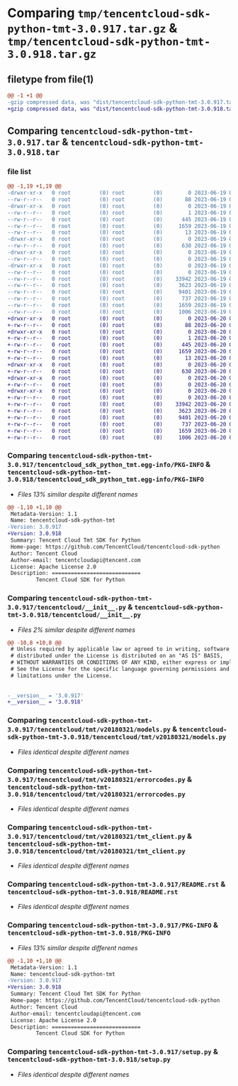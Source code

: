 # Comparing `tmp/tencentcloud-sdk-python-tmt-3.0.917.tar.gz` & `tmp/tencentcloud-sdk-python-tmt-3.0.918.tar.gz`

## filetype from file(1)

```diff
@@ -1 +1 @@
-gzip compressed data, was "dist/tencentcloud-sdk-python-tmt-3.0.917.tar", last modified: Mon Jun 19 00:36:06 2023, max compression
+gzip compressed data, was "dist/tencentcloud-sdk-python-tmt-3.0.918.tar", last modified: Tue Jun 20 02:51:17 2023, max compression
```

## Comparing `tencentcloud-sdk-python-tmt-3.0.917.tar` & `tencentcloud-sdk-python-tmt-3.0.918.tar`

### file list

```diff
@@ -1,19 +1,19 @@
-drwxr-xr-x   0 root         (0) root         (0)        0 2023-06-19 00:36:06.000000 tencentcloud-sdk-python-tmt-3.0.917/
--rw-r--r--   0 root         (0) root         (0)       88 2023-06-19 00:36:06.000000 tencentcloud-sdk-python-tmt-3.0.917/setup.cfg
-drwxr-xr-x   0 root         (0) root         (0)        0 2023-06-19 00:36:06.000000 tencentcloud-sdk-python-tmt-3.0.917/tencentcloud_sdk_python_tmt.egg-info/
--rw-r--r--   0 root         (0) root         (0)        1 2023-06-19 00:36:06.000000 tencentcloud-sdk-python-tmt-3.0.917/tencentcloud_sdk_python_tmt.egg-info/dependency_links.txt
--rw-r--r--   0 root         (0) root         (0)      445 2023-06-19 00:36:06.000000 tencentcloud-sdk-python-tmt-3.0.917/tencentcloud_sdk_python_tmt.egg-info/SOURCES.txt
--rw-r--r--   0 root         (0) root         (0)     1659 2023-06-19 00:36:06.000000 tencentcloud-sdk-python-tmt-3.0.917/tencentcloud_sdk_python_tmt.egg-info/PKG-INFO
--rw-r--r--   0 root         (0) root         (0)       13 2023-06-19 00:36:06.000000 tencentcloud-sdk-python-tmt-3.0.917/tencentcloud_sdk_python_tmt.egg-info/top_level.txt
-drwxr-xr-x   0 root         (0) root         (0)        0 2023-06-19 00:36:06.000000 tencentcloud-sdk-python-tmt-3.0.917/tencentcloud/
--rw-r--r--   0 root         (0) root         (0)      630 2023-06-19 00:36:06.000000 tencentcloud-sdk-python-tmt-3.0.917/tencentcloud/__init__.py
-drwxr-xr-x   0 root         (0) root         (0)        0 2023-06-19 00:36:06.000000 tencentcloud-sdk-python-tmt-3.0.917/tencentcloud/tmt/
--rw-r--r--   0 root         (0) root         (0)        0 2023-06-19 00:36:06.000000 tencentcloud-sdk-python-tmt-3.0.917/tencentcloud/tmt/__init__.py
-drwxr-xr-x   0 root         (0) root         (0)        0 2023-06-19 00:36:06.000000 tencentcloud-sdk-python-tmt-3.0.917/tencentcloud/tmt/v20180321/
--rw-r--r--   0 root         (0) root         (0)        0 2023-06-19 00:36:06.000000 tencentcloud-sdk-python-tmt-3.0.917/tencentcloud/tmt/v20180321/__init__.py
--rw-r--r--   0 root         (0) root         (0)    33942 2023-06-19 00:36:06.000000 tencentcloud-sdk-python-tmt-3.0.917/tencentcloud/tmt/v20180321/models.py
--rw-r--r--   0 root         (0) root         (0)     3623 2023-06-19 00:36:06.000000 tencentcloud-sdk-python-tmt-3.0.917/tencentcloud/tmt/v20180321/errorcodes.py
--rw-r--r--   0 root         (0) root         (0)     9401 2023-06-19 00:36:06.000000 tencentcloud-sdk-python-tmt-3.0.917/tencentcloud/tmt/v20180321/tmt_client.py
--rw-r--r--   0 root         (0) root         (0)      737 2023-06-19 00:36:06.000000 tencentcloud-sdk-python-tmt-3.0.917/README.rst
--rw-r--r--   0 root         (0) root         (0)     1659 2023-06-19 00:36:06.000000 tencentcloud-sdk-python-tmt-3.0.917/PKG-INFO
--rw-r--r--   0 root         (0) root         (0)     1006 2023-06-19 00:36:06.000000 tencentcloud-sdk-python-tmt-3.0.917/setup.py
+drwxr-xr-x   0 root         (0) root         (0)        0 2023-06-20 02:51:17.000000 tencentcloud-sdk-python-tmt-3.0.918/
+-rw-r--r--   0 root         (0) root         (0)       88 2023-06-20 02:51:17.000000 tencentcloud-sdk-python-tmt-3.0.918/setup.cfg
+drwxr-xr-x   0 root         (0) root         (0)        0 2023-06-20 02:51:17.000000 tencentcloud-sdk-python-tmt-3.0.918/tencentcloud_sdk_python_tmt.egg-info/
+-rw-r--r--   0 root         (0) root         (0)        1 2023-06-20 02:51:17.000000 tencentcloud-sdk-python-tmt-3.0.918/tencentcloud_sdk_python_tmt.egg-info/dependency_links.txt
+-rw-r--r--   0 root         (0) root         (0)      445 2023-06-20 02:51:17.000000 tencentcloud-sdk-python-tmt-3.0.918/tencentcloud_sdk_python_tmt.egg-info/SOURCES.txt
+-rw-r--r--   0 root         (0) root         (0)     1659 2023-06-20 02:51:17.000000 tencentcloud-sdk-python-tmt-3.0.918/tencentcloud_sdk_python_tmt.egg-info/PKG-INFO
+-rw-r--r--   0 root         (0) root         (0)       13 2023-06-20 02:51:17.000000 tencentcloud-sdk-python-tmt-3.0.918/tencentcloud_sdk_python_tmt.egg-info/top_level.txt
+drwxr-xr-x   0 root         (0) root         (0)        0 2023-06-20 02:51:17.000000 tencentcloud-sdk-python-tmt-3.0.918/tencentcloud/
+-rw-r--r--   0 root         (0) root         (0)      630 2023-06-20 02:51:17.000000 tencentcloud-sdk-python-tmt-3.0.918/tencentcloud/__init__.py
+drwxr-xr-x   0 root         (0) root         (0)        0 2023-06-20 02:51:17.000000 tencentcloud-sdk-python-tmt-3.0.918/tencentcloud/tmt/
+-rw-r--r--   0 root         (0) root         (0)        0 2023-06-20 02:51:17.000000 tencentcloud-sdk-python-tmt-3.0.918/tencentcloud/tmt/__init__.py
+drwxr-xr-x   0 root         (0) root         (0)        0 2023-06-20 02:51:17.000000 tencentcloud-sdk-python-tmt-3.0.918/tencentcloud/tmt/v20180321/
+-rw-r--r--   0 root         (0) root         (0)        0 2023-06-20 02:51:17.000000 tencentcloud-sdk-python-tmt-3.0.918/tencentcloud/tmt/v20180321/__init__.py
+-rw-r--r--   0 root         (0) root         (0)    33942 2023-06-20 02:51:17.000000 tencentcloud-sdk-python-tmt-3.0.918/tencentcloud/tmt/v20180321/models.py
+-rw-r--r--   0 root         (0) root         (0)     3623 2023-06-20 02:51:17.000000 tencentcloud-sdk-python-tmt-3.0.918/tencentcloud/tmt/v20180321/errorcodes.py
+-rw-r--r--   0 root         (0) root         (0)     9401 2023-06-20 02:51:17.000000 tencentcloud-sdk-python-tmt-3.0.918/tencentcloud/tmt/v20180321/tmt_client.py
+-rw-r--r--   0 root         (0) root         (0)      737 2023-06-20 02:51:17.000000 tencentcloud-sdk-python-tmt-3.0.918/README.rst
+-rw-r--r--   0 root         (0) root         (0)     1659 2023-06-20 02:51:17.000000 tencentcloud-sdk-python-tmt-3.0.918/PKG-INFO
+-rw-r--r--   0 root         (0) root         (0)     1006 2023-06-20 02:51:17.000000 tencentcloud-sdk-python-tmt-3.0.918/setup.py
```

### Comparing `tencentcloud-sdk-python-tmt-3.0.917/tencentcloud_sdk_python_tmt.egg-info/PKG-INFO` & `tencentcloud-sdk-python-tmt-3.0.918/tencentcloud_sdk_python_tmt.egg-info/PKG-INFO`

 * *Files 13% similar despite different names*

```diff
@@ -1,10 +1,10 @@
 Metadata-Version: 1.1
 Name: tencentcloud-sdk-python-tmt
-Version: 3.0.917
+Version: 3.0.918
 Summary: Tencent Cloud Tmt SDK for Python
 Home-page: https://github.com/TencentCloud/tencentcloud-sdk-python
 Author: Tencent Cloud
 Author-email: tencentcloudapi@tencent.com
 License: Apache License 2.0
 Description: ============================
         Tencent Cloud SDK for Python
```

### Comparing `tencentcloud-sdk-python-tmt-3.0.917/tencentcloud/__init__.py` & `tencentcloud-sdk-python-tmt-3.0.918/tencentcloud/__init__.py`

 * *Files 2% similar despite different names*

```diff
@@ -10,8 +10,8 @@
 # Unless required by applicable law or agreed to in writing, software
 # distributed under the License is distributed on an "AS IS" BASIS,
 # WITHOUT WARRANTIES OR CONDITIONS OF ANY KIND, either express or implied.
 # See the License for the specific language governing permissions and
 # limitations under the License.
 
 
-__version__ = '3.0.917'
+__version__ = '3.0.918'
```

### Comparing `tencentcloud-sdk-python-tmt-3.0.917/tencentcloud/tmt/v20180321/models.py` & `tencentcloud-sdk-python-tmt-3.0.918/tencentcloud/tmt/v20180321/models.py`

 * *Files identical despite different names*

### Comparing `tencentcloud-sdk-python-tmt-3.0.917/tencentcloud/tmt/v20180321/errorcodes.py` & `tencentcloud-sdk-python-tmt-3.0.918/tencentcloud/tmt/v20180321/errorcodes.py`

 * *Files identical despite different names*

### Comparing `tencentcloud-sdk-python-tmt-3.0.917/tencentcloud/tmt/v20180321/tmt_client.py` & `tencentcloud-sdk-python-tmt-3.0.918/tencentcloud/tmt/v20180321/tmt_client.py`

 * *Files identical despite different names*

### Comparing `tencentcloud-sdk-python-tmt-3.0.917/README.rst` & `tencentcloud-sdk-python-tmt-3.0.918/README.rst`

 * *Files identical despite different names*

### Comparing `tencentcloud-sdk-python-tmt-3.0.917/PKG-INFO` & `tencentcloud-sdk-python-tmt-3.0.918/PKG-INFO`

 * *Files 13% similar despite different names*

```diff
@@ -1,10 +1,10 @@
 Metadata-Version: 1.1
 Name: tencentcloud-sdk-python-tmt
-Version: 3.0.917
+Version: 3.0.918
 Summary: Tencent Cloud Tmt SDK for Python
 Home-page: https://github.com/TencentCloud/tencentcloud-sdk-python
 Author: Tencent Cloud
 Author-email: tencentcloudapi@tencent.com
 License: Apache License 2.0
 Description: ============================
         Tencent Cloud SDK for Python
```

### Comparing `tencentcloud-sdk-python-tmt-3.0.917/setup.py` & `tencentcloud-sdk-python-tmt-3.0.918/setup.py`

 * *Files identical despite different names*

